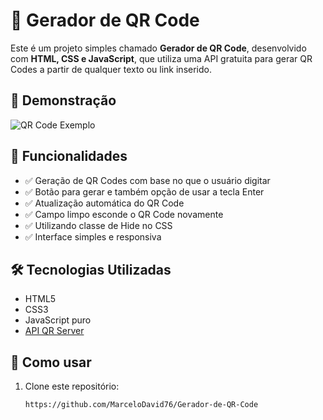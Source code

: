 # 🔲 Gerador de QR Code

Este é um projeto simples chamado **Gerador de QR Code**, desenvolvido com **HTML, CSS e JavaScript**, que utiliza uma API gratuita para gerar QR Codes a partir de qualquer texto ou link inserido.

## 📸 Demonstração

![QR Code Exemplo](https://api.qrserver.com/v1/create-qr-code/?size=150x150&data=Exemplo)

## 🚀 Funcionalidades

- ✅ Geração de QR Codes com base no que o usuário digitar
- ✅ Botão para gerar e também opção de usar a tecla Enter
- ✅ Atualização automática do QR Code
- ✅ Campo limpo esconde o QR Code novamente
- ✅ Utilizando classe de Hide no CSS
- ✅ Interface simples e responsiva

## 🛠️ Tecnologias Utilizadas

- HTML5
- CSS3
- JavaScript puro
- [API QR Server](https://goqr.me/api/)

## 📂 Como usar

1. Clone este repositório:
   ```bash
   https://github.com/MarceloDavid76/Gerador-de-QR-Code
